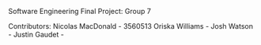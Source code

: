 Software Engineering Final Project: Group 7

Contributors:
Nicolas MacDonald - 3560513
Oriska Williams - 
Josh Watson - 
Justin Gaudet - 
